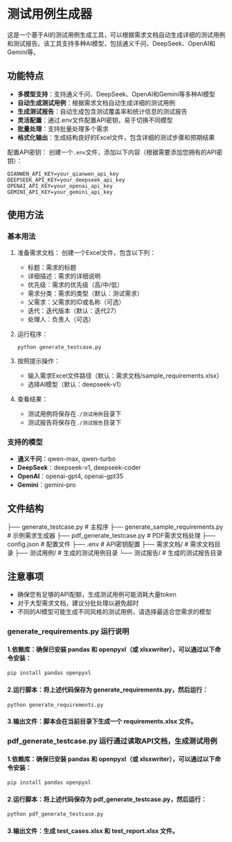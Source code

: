 # 测试用例生成器

这是一个基于AI的测试用例生成工具，可以根据需求文档自动生成详细的测试用例和测试报告。该工具支持多种AI模型，包括通义千问、DeepSeek、OpenAI和Gemini等。

## 功能特点

- **多模型支持**：支持通义千问、DeepSeek、OpenAI和Gemini等多种AI模型
- **自动生成测试用例**：根据需求文档自动生成详细的测试用例
- **生成测试报告**：自动生成包含测试覆盖率和统计信息的测试报告
- **灵活配置**：通过.env文件配置API密钥，易于切换不同模型
- **批量处理**：支持批量处理多个需求
- **格式化输出**：生成结构良好的Excel文件，包含详细的测试步骤和预期结果

配置API密钥：
   创建一个`.env`文件，添加以下内容（根据需要添加您拥有的API密钥）：
   ```
   QIANWEN_API_KEY=your_qianwen_api_key
   DEEPSEEK_API_KEY=your_deepseek_api_key
   OPENAI_API_KEY=your_openai_api_key
   GEMINI_API_KEY=your_gemini_api_key
   ```

## 使用方法

### 基本用法

1. 准备需求文档：
   创建一个Excel文件，包含以下列：
   - 标题：需求的标题
   - 详细描述：需求的详细说明
   - 优先级：需求的优先级（高/中/低）
   - 需求分类：需求的类型（默认：测试需求）
   - 父需求：父需求的ID或名称（可选）
   - 迭代：迭代版本（默认：迭代27）
   - 处理人：负责人（可选）

2. 运行程序：
   ```
   python generate_testcase.py
   ```

3. 按照提示操作：
   - 输入需求Excel文件路径（默认：需求文档/sample_requirements.xlsx）
   - 选择AI模型（默认：deepseek-v1）

4. 查看结果：
   - 测试用例将保存在`./测试用例`目录下
   - 测试报告将保存在`./测试报告`目录下

### 支持的模型

- **通义千问**：qwen-max, qwen-turbo
- **DeepSeek**：deepseek-v1, deepseek-coder
- **OpenAI**：openai-gpt4, openai-gpt35
- **Gemini**：gemini-pro

## 文件结构

├── generate_testcase.py # 主程序
├── generate_sample_requirements.py # 示例需求生成器
├── pdf_generate_testcase.py # PDF需求文档处理
├── config.json # 配置文件
├── .env # API密钥配置
├── 需求文档/ # 需求文档目录
├── 测试用例/ # 生成的测试用例目录
└── 测试报告/ # 生成的测试报告目录

## 注意事项
- 确保您有足够的API配额，生成测试用例可能消耗大量token
- 对于大型需求文档，建议分批处理以避免超时
- 不同的AI模型可能生成不同风格的测试用例，请选择最适合您需求的模型

### generate_requirements.py 运行说明
#### 1.依赖库：确保已安装 pandas 和 openpyxl（或 xlsxwriter），可以通过以下命令安装：
```bash
pip install pandas openpyxl
```
#### 2.运行脚本：将上述代码保存为 generate_requirements.py，然后运行：
```bash
python generate_requirements.py
```
#### 3.输出文件：脚本会在当前目录下生成一个 requirements.xlsx 文件。


### pdf_generate_testcase.py 运行通过读取API文档，生成测试用例
#### 1.依赖库：确保已安装 pandas 和 openpyxl（或 xlsxwriter），可以通过以下命令安装：
```bash
pip install pandas openpyxl
```
#### 2.运行脚本：将上述代码保存为 pdf_generate_testcase.py，然后运行：
```bash
python pdf_generate_testcase.py
```
#### 3.输出文件：生成 test_cases.xlsx 和 test_report.xlsx 文件。
